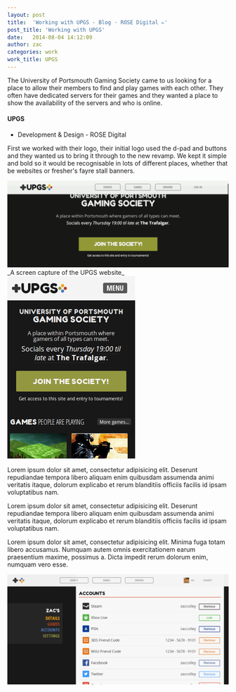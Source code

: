 ```yaml
---
layout: post
title:  'Working with UPGS - Blog · ROSE Digital ✏'
post_title: 'Working with UPGS'
date:   2014-08-04 14:12:09
author: zac
categories: work
work_title: UPGS
---
```


The University of Portsmouth Gaming Society came to us looking for a place to allow their members to find and play games with each other. They often have dedicated servers for their games and they wanted a place to show the availability of the servers and who is online.

<div class="blog-work">
	<h4 class="UPGS">UPGS</h4>
	<ul>
		<li>Development &amp; Design - ROSE Digital</li>
	</ul>
</div>

First we worked with their logo, their initial logo used the d-pad and buttons and they wanted us to bring it through to the new revamp. We kept it simple and bold so it would be recognisable in lots of different places, whether that be websites or fresher's fayre stall banners.

<img class="img-screen" src="/assets/upgs/upgs-screen-animated.gif" alt="A screen capture of the UPGS website">
_A screen capture of the UPGS website_


<img class="img-left img-screen" src="/assets/upgs/upgs-screen-mobile.png" alt="Screenshot of the UPGS website at a typical mobile screen size">

Lorem ipsum dolor sit amet, consectetur adipisicing elit. Deserunt repudiandae tempora libero aliquam enim quibusdam assumenda animi veritatis itaque, dolorum explicabo et rerum blanditiis officiis facilis id ipsam voluptatibus nam.

Lorem ipsum dolor sit amet, consectetur adipisicing elit. Deserunt repudiandae tempora libero aliquam enim quibusdam assumenda animi veritatis itaque, dolorum explicabo et rerum blanditiis officiis facilis id ipsam voluptatibus nam.

Lorem ipsum dolor sit amet, consectetur adipisicing elit. Minima fuga totam libero accusamus. Numquam autem omnis exercitationem earum praesentium maxime, possimus a. Dicta impedit rerum dolorum enim, numquam vero esse.

<img class="img-screen" src="/assets/upgs/upgs-screen-desktop.png" alt="Screenshot of the UPGS website at a typical desktop screen size">
